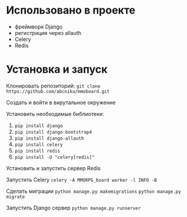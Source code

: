 # Использовано в проекте
- фреймворк Django
- регистриция через allauth
- Celery
- Redis

# Установка и запуск

Клонировать репозиторий:
`git clone https://github.com/abcniku/mmoboard.git`

Создать и войти в вирутальное окружение

Установить необходимые библиотеки:
1) `pip install django`
2) `pip install django-bootstrap4`
3) `pip install django-allauth`
4) `pip install celery`
5) `pip install redis`
6) `pip install -U "celery[redis]"`

Установить и запустить сервер Redis

Запустить Celery
`celery -A MMORPG_board worker -l INFO -B`

Сделать миграции
`python manage.py makemigrations`
`python manage.py migrate`

Запустить Django сервер
`python manage.py runserver`
